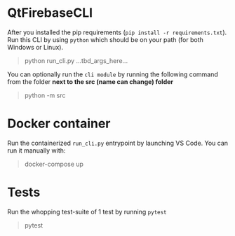 # QtFirebaseCLI
After you installed the pip requirements (`pip install -r requirements.txt`).
Run this CLI by using `python` which should be on your path (for both Windows or Linux).
> python run_cli.py ...tbd_args_here...

You can optionally run the `cli module` by running the following command from the folder **next to the src (name can change) folder**
> python -m src

# Docker container
Run the containerized `run_cli.py` entrypoint by launching VS Code. You can run it manually with:
> docker-compose up

# Tests
Run the whopping test-suite of 1 test by running `pytest`
> pytest
